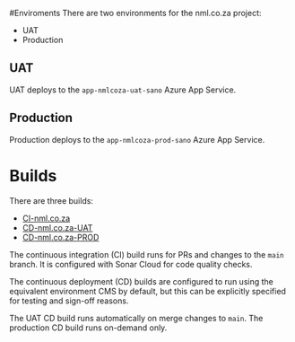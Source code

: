 #Enviroments
There are two environments for the nml.co.za project:
- UAT
- Production

## UAT
UAT deploys to the `app-nmlcoza-uat-sano` Azure App Service.

## Production
Production deploys to the `app-nmlcoza-prod-sano` Azure App Service.

# Builds
There are three builds:
- [CI-nml.co.za](https://dev.azure.com/NewMediaLabs/nml.co.za/_build?definitionId=177)
- [CD-nml.co.za-UAT](https://dev.azure.com/NewMediaLabs/nml.co.za/_build?definitionId=178)
- [CD-nml.co.za-PROD](https://dev.azure.com/NewMediaLabs/nml.co.za/_build?definitionId=179)

The continuous integration (CI) build runs for PRs and changes to the `main` branch. It is configured with Sonar Cloud for code quality checks.

The continuous deployment (CD) builds are configured to run using the equivalent environment CMS by default, but this can be explicitly specified for testing and sign-off reasons. 

The UAT CD build runs automatically on merge changes to `main`. The production CD build runs on-demand only.